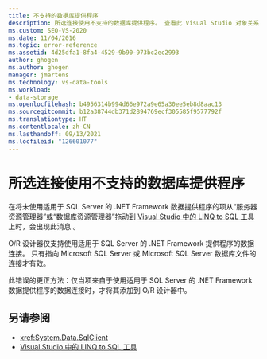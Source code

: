 ```yaml
---
title: 不支持的数据库提供程序
description: 所选连接使用不支持的数据库提供程序。 查看此 Visual Studio 对象关系设计器（O/R 设计器）消息的相关信息。
ms.custom: SEO-VS-2020
ms.date: 11/04/2016
ms.topic: error-reference
ms.assetid: 4d25dfa1-8fa4-4529-9b90-973bc2ec2993
author: ghogen
ms.author: ghogen
manager: jmartens
ms.technology: vs-data-tools
ms.workload:
- data-storage
ms.openlocfilehash: b4956314b994d66e972a9e65a30ee5eb8d8aac13
ms.sourcegitcommit: b12a38744db371d2894769ecf305585f9577792f
ms.translationtype: HT
ms.contentlocale: zh-CN
ms.lasthandoff: 09/13/2021
ms.locfileid: "126601077"
---
```

# <a name="the-selected-connection-uses-an-unsupported-database-provider"></a>所选连接使用不支持的数据库提供程序

在将未使用适用于 SQL Server 的 .NET Framework 数据提供程序的项从“服务器资源管理器”或“数据库资源管理器”拖动到 [Visual Studio 中的 LINQ to SQL 工具](../data-tools/linq-to-sql-tools-in-visual-studio2.md)上时，会出现此消息 。

O/R 设计器仅支持使用适用于 SQL Server 的 .NET Framework 提供程序的数据连接。 只有指向 Microsoft SQL Server 或 Microsoft SQL Server 数据库文件的连接才有效。

此错误的更正方法：仅当项来自于使用适用于 SQL Server 的 .NET Framework 数据提供程序的数据连接时，才将其添加到 O/R 设计器中。

## <a name="see-also"></a>另请参阅

- <xref:System.Data.SqlClient>
- [Visual Studio 中的 LINQ to SQL 工具](../data-tools/linq-to-sql-tools-in-visual-studio2.md)
